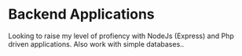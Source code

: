 # Backend Applications
Looking to raise my level of profiency with NodeJs (Express) and Php driven applications. Also work with simple databases..

